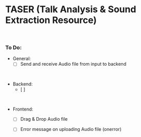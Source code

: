 # TASER (Talk Analysis & Sound Extraction Resource)

<br/>

### To Do:

- General:
    - [ ] Send and receive Audio file from input to backend

<br/>

- Backend:
    - [ ] 

<br/>

- Frontend:
    - [ ] Drag & Drop Audio file
    - [ ] Error message on uploading Audio file (onerror)

